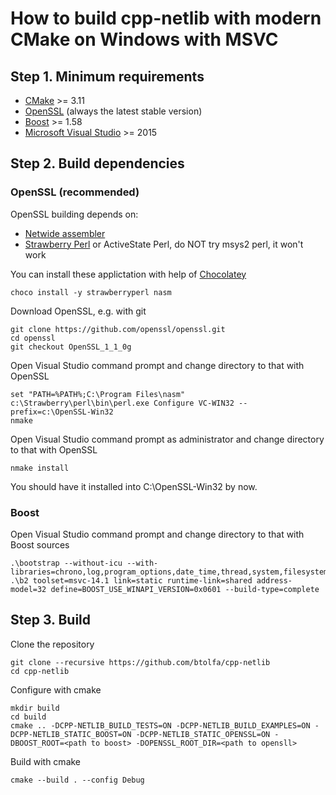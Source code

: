# How to build cpp-netlib with modern CMake on Windows with MSVC

## Step 1. Minimum requirements

- [CMake](https://cmake.org/download/) >= 3.11
- [OpenSSL](https://openssl.org/) (always the latest stable version)
- [Boost](http://www.boost.org/) >= 1.58
- [Microsoft Visual Studio](https://www.visualstudio.com/downloads/) >= 2015

## Step 2. Build dependencies

### OpenSSL (recommended)

OpenSSL building depends on:

- [Netwide assembler](http://www.nasm.us/)
- [Strawberry Perl](http://strawberryperl.com/) or ActiveState Perl, do NOT try msys2 perl, it won't work

You can install these applictation with help of [Chocolatey](https://chocolatey.org/)

```
choco install -y strawberryperl nasm
```

Download OpenSSL, e.g. with git

```
git clone https://github.com/openssl/openssl.git
cd openssl
git checkout OpenSSL_1_1_0g
```

Open Visual Studio command prompt and change directory to that with OpenSSL

```
set "PATH=%PATH%;C:\Program Files\nasm"
c:\Strawberry\perl\bin\perl.exe Configure VC-WIN32 --prefix=c:\OpenSSL-Win32
nmake
```

Open Visual Studio command prompt as administrator and change directory to that with OpenSSL

```
nmake install
```

You should have it installed into C:\OpenSSL-Win32 by now.

### Boost

Open Visual Studio command prompt and change directory to that with Boost sources

```
.\bootstrap --without-icu --with-libraries=chrono,log,program_options,date_time,thread,system,filesystem,regex,test
.\b2 toolset=msvc-14.1 link=static runtime-link=shared address-model=32 define=BOOST_USE_WINAPI_VERSION=0x0601 --build-type=complete
```

## Step 3. Build

Clone the repository

```
git clone --recursive https://github.com/btolfa/cpp-netlib
cd cpp-netlib
```

Configure with cmake

```
mkdir build
cd build
cmake .. -DCPP-NETLIB_BUILD_TESTS=ON -DCPP-NETLIB_BUILD_EXAMPLES=ON -DCPP-NETLIB_STATIC_BOOST=ON -DCPP-NETLIB_STATIC_OPENSSL=ON -DBOOST_ROOT=<path to boost> -DOPENSSL_ROOT_DIR=<path to opensll>
``` 

Build with cmake

```
cmake --build . --config Debug
```